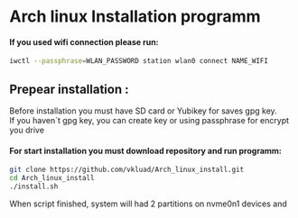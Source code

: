 # **Arch linux Installation programm**

#### If you used wifi connection please run:
```sh
iwctl --passphrase=WLAN_PASSWORD station wlan0 connect NAME_WIFI
```
## **Prepear installation :**
Before installation you must have SD card or Yubikey for saves gpg key.\
If you haven`t gpg key, you can create key or using passphrase for encrypt you drive


#### For start installation you must download repository and run programm:
```bash
git clone https://github.com/vkluad/Arch_linux_install.git
cd Arch_linux_install
./install.sh
```

When script finished, system will had 2 partitions on nvme0n1 devices and
